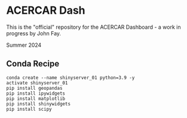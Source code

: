 # ACERCAR Dash

This is the "official" repository for the ACERCAR Dashboard - a work in progress by John Fay. 

Summer 2024

## Conda Recipe

```conda
conda create --name shinyserver_01 python=3.9 -y
activate shinyserver_01
pip install geopandas
pip install ipywidgets
pip install matplotlib
pip install shinywidgets
pip install scipy
```
